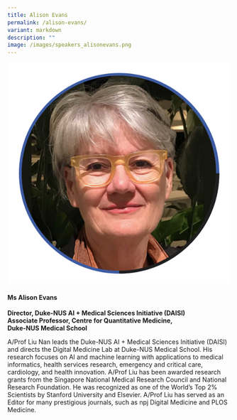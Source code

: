 ```yaml
---
title: Alison Evans
permalink: /alison-evans/
variant: markdown
description: ""
image: /images/speakers_alisonevans.png
---
```

<div class="row">
<div class="col is-3">
<img src="/images/Speakers_AlisonEvans.png">
</div>
<div class="col is-9 speaker-details">
	<h4><b>Ms Alison Evans</b></h4>
<b>Director, Duke-NUS AI + Medical Sciences Initiative (DAISI)<br>
Associate Professor, Centre for Quantitative Medicine,<br>
Duke-NUS Medical School
</b>
	
<p>A/Prof Liu Nan leads the Duke-NUS AI + Medical Sciences Initiative (DAISI) and directs the Digital Medicine Lab at Duke-NUS Medical School. His research focuses on AI and machine learning with applications to medical informatics, health services research, emergency and critical care, cardiology, and health innovation. A/Prof Liu has been awarded research grants from the Singapore National Medical Research Council and National Research Foundation. He was recognized as one of the World’s Top 2% Scientists by Stanford University and Elsevier. A/Prof Liu has served as an Editor for many prestigious journals, such as npj Digital Medicine and PLOS Medicine.</p>
</div></div>